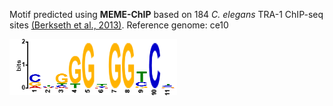 Motif predicted using **MEME-ChIP** based on 184 *C. elegans* TRA-1 ChIP-seq sites [(Berkseth et al., 2013)](https://pubmed.ncbi.nlm.nih.gov/24046365/). Reference genome: ce10


![sequence logo](https://raw.githubusercontent.com/lybCNU/xol1RI/refs/heads/main/ATACseq/tra-1%20motif/tra-1%20motif%20sequence%20logo.png)
